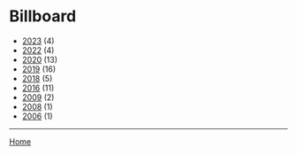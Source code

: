 # Billboard

  * [2023](./billboard-2023.md) (4)
  * [2022](./billboard-2022.md) (4)
  * [2020](./billboard-2020.md) (13)
  * [2019](./billboard-2019.md) (16)
  * [2018](./billboard-2018.md) (5)
  * [2016](./billboard-2016.md) (11)
  * [2009](./billboard-2009.md) (2)
  * [2008](./billboard-2008.md) (1)
  * [2006](./billboard-2006.md) (1)

----

[Home](../index.md)
